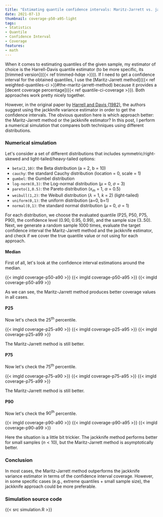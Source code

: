 ```yaml
---
title: "Estimating quantile confidence intervals: Maritz-Jarrett vs. jackknife"
date: 2021-07-13
thumbnail: coverage-p50-a95-light
tags:
- Statistics
- Quantile
- Confidence Interval
- Coverage
features:
- math
---
```


When it comes to estimating quantiles of the given sample,
  my estimator of choice is the Harrell-Davis quantile estimator
  (to be more specific, its [trimmed version]({{< ref trimmed-hdqe >}})).
If I need to get a confidence interval for the obtained quantiles,
  I use the [Maritz-Jarrett method]({{< ref weighted-quantiles-ci >}}#the-maritz-jarrett-method)
  because it provides a [decent coverage percentage]({{< ref quantile-ci-coverage >}}).
Both approaches work pretty nicely together.

However, in the original paper by [Harrell and Davis (1982)](https://doi.org/10.2307/2335999),
  the authors suggest using the jackknife variance estimator in order to get the confidence intervals.
The obvious question here is which approach better: the Maritz-Jarrett method or the jackknife estimator?
In this post, I perform a numerical simulation that compares both techniques using different distributions.

<!--more-->

### Numerical simulation

Let's consider a set of different distributions that includes symmetric/right-skewed and light-tailed/heavy-tailed options:

* `beta(2,10)`: the Beta distribution (a = 2, b = 10)
* `cauchy`: the standard Cauchy distribution (location = 0, scale = 1)
* `gumbel`: the Gumbel distribution
* `log-norm(0,3)`: the Log-normal distribution ($\mu$ = 0, $\sigma$ = 3)
* `pareto(1,0.5)`: the Pareto distribution ($x_m$ = 1, $\alpha$ = 0.5)
* `weibull(1,2)`: the Weibull distribution ($\lambda$ = 1, $k$ = 2) (light-tailed)
* `uniform(0,1)`: the uniform distribution (a=0, b=1)
* `normal(0,1)`: the standard normal distribution ($\mu$ = 0, $\sigma$ = 1)

For each distribution, we choose
  the evaluated quantile (P25, P50, P75, P90),
  the confidence level (0.90, 0.95, 0.99),
  and the sample size (3..50).
Next, we generate a random sample 1000 times,
  evaluate the target confidence interval the Maritz-Jarrett method and the jackknife estimator,
  and check if we cover the true quantile value or not using for each approach.

#### Median

First of all, let's look at the confidence interval estimations around the median.

{{< imgld coverage-p50-a90 >}}
{{< imgld coverage-p50-a95 >}}
{{< imgld coverage-p50-a99 >}}

As we can see, the Maritz-Jarrett method produces better coverage values in all cases.

#### P25

Now let's check the $25^\textrm{th}$ percentile.

{{< imgld coverage-p25-a90 >}}
{{< imgld coverage-p25-a95 >}}
{{< imgld coverage-p25-a99 >}}

The Maritz-Jarrett method is still better.

#### P75

Now let's check the $75^\textrm{th}$ percentile.

{{< imgld coverage-p75-a90 >}}
{{< imgld coverage-p75-a95 >}}
{{< imgld coverage-p75-a99 >}}

The Maritz-Jarrett method is still better.

#### P90

Now let's check the $90^\textrm{th}$ percentile.

{{< imgld coverage-p90-a90 >}}
{{< imgld coverage-p90-a95 >}}
{{< imgld coverage-p90-a99 >}}

Here the situation is a little bit trickier.
The jackknife method performs better for small samples ($n < 10$),
  but the Maritz-Jarrett method is asymptotically better.

### Conclusion

In most cases, the Maritz-Jarrett method outperforms the jackknife variance estimator
  in terms of the confidence interval coverage.
However, in some specific cases (e.g., extreme quantiles + small sample size),
  the jackknife approach could be more preferable.

### Simulation source code

{{< src simulation.R >}}
